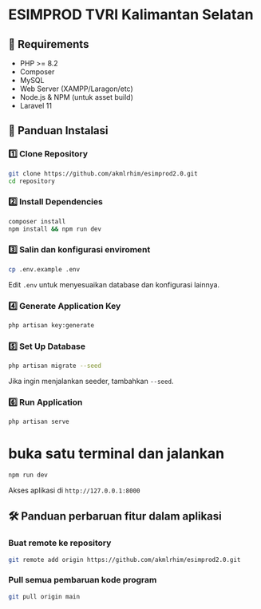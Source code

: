# ESIMPROD TVRI Kalimantan Selatan

## 📌 Requirements

- PHP >= 8.2
- Composer
- MySQL
- Web Server (XAMPP/Laragon/etc)
- Node.js & NPM (untuk asset build)
- Laravel 11

## 🚀 Panduan Instalasi

### 1️⃣ Clone Repository

```sh
git clone https://github.com/akmlrhim/esimprod2.0.git
cd repository
```

### 2️⃣ Install Dependencies

```sh
composer install
npm install && npm run dev
```

### 3️⃣ Salin dan konfigurasi enviroment

```sh
cp .env.example .env
```

Edit `.env` untuk menyesuaikan database dan konfigurasi lainnya.

### 4️⃣ Generate Application Key

```sh
php artisan key:generate
```

### 5️⃣ Set Up Database

```sh
php artisan migrate --seed
```

Jika ingin menjalankan seeder, tambahkan `--seed`.

### 6️⃣ Run Application

```sh
php artisan serve
```

# buka satu terminal dan jalankan

```sh
npm run dev
```

Akses aplikasi di `http://127.0.0.1:8000`

## 🛠 Panduan perbaruan fitur dalam aplikasi

### Buat remote ke repository

```sh
git remote add origin https://github.com/akmlrhim/esimprod2.0.git
```

### Pull semua pembaruan kode program

```sh
git pull origin main
```
